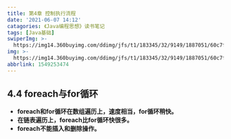 ```yaml
---
title: 第4章 控制执行流程
date: '2021-06-07 14:12'
catagories: 《Java编程思想》读书笔记
tags: [Java基础]
swiperImg: >-
  https://img14.360buyimg.com/ddimg/jfs/t1/183345/32/9149/1887051/60c7fc02E8d85c9d6/7ecdfc2781cc4780.jpg
img: >-
  https://img14.360buyimg.com/ddimg/jfs/t1/183345/32/9149/1887051/60c7fc02E8d85c9d6/7ecdfc2781cc4780.jpg
abbrlink: 1549253474
---
```


## 4.4 foreach与for循环
- **foreach和for循环在数组遍历上，速度相当，for循环稍快。**
- **在链表遍历上，foreach比for循环快很多。**
- **foreach不能插入和删除操作。**
